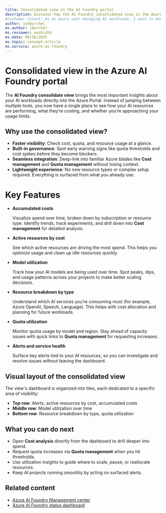 ```yaml
---
title: Consolidated view in the AI Foundry portal
description: Discover how the AI Foundry consolidated view in the Azure portal simplifies AI workload management with cost, usage, and quota insights in one place.
#customer intent: As an Azure user managing AI workloads, I want to monitor costs and resource usage in a single view so that I can optimize spending and performance.
author: jonburchel
ms.author: jburchel
ms.reviewer: aashishb
ms.date: 09/26/2025
ms.topic: concept-article
ms.service: azure-ai-foundry
---
```


# Consolidated view in the Azure AI Foundry portal

The **AI Foundry consolidate view** brings the most important insights about your AI workloads directly into the Azure Portal. Instead of jumping between multiple tools, you now have a single place to see how your AI resources are performing, what they’re costing, and whether you’re approaching your usage limits.

## Why use the consolidated view?

- **Faster visibility**: Check cost, quota, and resource usage at a glance.
- **Built-in governance**: Spot early warning signs like quota thresholds and cost spikes before they become blockers.
- **Seamless integration**: Deep-link into familiar Azure blades like **Cost management** and **Quota management** without losing context.
- **Lightweight experience**: No new resource types or complex setup required. Everything is surfaced from what you already use.

# Key Features

- **Accumulated costs**

   Visualize spend over time, broken down by subscription or resource type. Identify trends, track experiments, and drill down into **Cost management** for detailed analysis.

- **Active resources by cost**

  See which active resources are driving the most spend. This helps you optimize usage and clean up idle resources quickly.

- **Model utilization**

  Track how your AI models are being used over time. Spot peaks, dips, and usage patterns across your projects to make better scaling decisions.

- **Resource breakdown by type**

  Understand which AI services you’re consuming most (for example, Azure OpenAI, Speech, Language). This helps with cost allocation and planning for future workloads.

- **Quota utilization**

  Monitor quota usage by model and region. Stay ahead of capacity issues with quick links to **Quota management** for requesting increases.

- **Alerts and service health**

  Surface key alerts tied to your AI resources, so you can investigate and resolve issues without leaving the dashboard.

## Visual layout of the consolidated view

The view's dashboard is organized into tiles, each dedicated to a specific area of visibility:

- **Top row**: Alerts, active resources by cost, accumulated costs
- **Middle row**: Model utilization over time
- **Bottom row**: Resource breakdown by type, quota utilization

## What you can do next

- Open **Cost analysis** directly from the dashboard to drill deeper into spend.
- Request quota increases via **Quota management** when you hit thresholds.
- Use utilization insights to guide where to scale, pause, or reallocate resources.
- Keep AI projects running smoothly by acting on surfaced alerts.

## Related content

- [Azure AI Foundry Management center](management-center.md)
- [Azure AI Foundry status dashboard](../azure-ai-foundry-status-dashboard-documentation.md)
